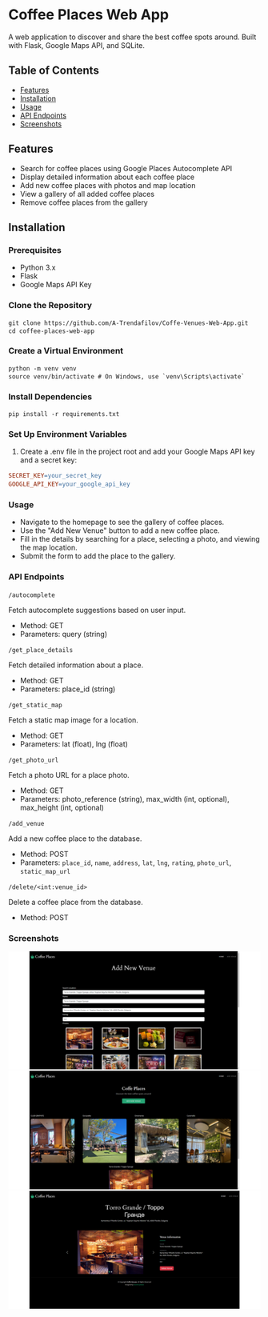 # Coffee Places Web App

A web application to discover and share the best coffee spots around. Built with Flask, Google Maps API, and SQLite.

## Table of Contents

- [Features](#features)
- [Installation](#installation)
- [Usage](#usage)
- [API Endpoints](#api-endpoints)
- [Screenshots](#Screenshots)

## Features

- Search for coffee places using Google Places Autocomplete API
- Display detailed information about each coffee place
- Add new coffee places with photos and map location
- View a gallery of all added coffee places
- Remove coffee places from the gallery

## Installation

### Prerequisites

- Python 3.x
- Flask
- Google Maps API Key

### Clone the Repository

```shell
git clone https://github.com/A-Trendafilov/Coffe-Venues-Web-App.git
cd coffee-places-web-app
```

### Create a Virtual Environment

```shell
python -m venv venv
source venv/bin/activate # On Windows, use `venv\Scripts\activate`

```

### Install Dependencies

```shell
pip install -r requirements.txt
```

### Set Up Environment Variables

1. Create a .env file in the project root and add your Google Maps API key and a secret key:

```makefile
SECRET_KEY=your_secret_key
GOOGLE_API_KEY=your_google_api_key
```

### Usage

- Navigate to the homepage to see the gallery of coffee places.
- Use the "Add New Venue" button to add a new coffee place.
- Fill in the details by searching for a place, selecting a photo, and viewing the map location.
- Submit the form to add the place to the gallery.

### API Endpoints

`/autocomplete`

Fetch autocomplete suggestions based on user input.

- Method: GET
- Parameters: query (string)

`/get_place_details`

Fetch detailed information about a place.

- Method: GET
- Parameters: place_id (string)

`/get_static_map`

Fetch a static map image for a location.

- Method: GET
- Parameters: lat (float), lng (float)

`/get_photo_url`

Fetch a photo URL for a place photo.

- Method: GET
- Parameters: photo_reference (string), max_width (int, optional), max_height (int, optional)

`/add_venue`

Add a new coffee place to the database.

- Method: POST
- Parameters: `place_id`, `name`, `address`, `lat`, `lng`, `rating`, `photo_url`, `static_map_url`

`/delete/<int:venue_id>`

Delete a coffee place from the database.

- Method: POST

### Screenshots

<img alt="Screenshot 1" src="/screenshots/coffe-venue-1.png"/>

<img alt="Screenshot 2" src="/screenshots/coffe-venue-2.png"/>

<img alt="Screenshot 3" src="/screenshots/coffe-venue-3.png"/>